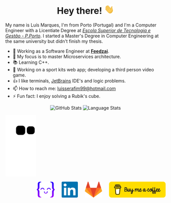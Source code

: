 <h1 align='center'>Hey there!
<img src="https://raw.githubusercontent.com/luismarques99/luismarques99/master/assets/wave.gif" height="30px"/>
</h1>

My name is Luís Marques, I'm from Porto (Portugal) and I'm a Computer Engineer with a Licentiate Degree at [_Escola Superior de Tecnologia e Gestão - P.Porto_](https://www.estg.ipp.pt/). I started a Master's Degree in Computer Engineering at the same university but didn't finish my thesis.

- :briefcase: Working as a Software Engineer at [**Feedzai**](https://www.feedzai.com).
- :telescope: My focus is to master Microservices architecture.
- :books: Learning C++.
- :rocket: Working on a sport kits web app; developing a third person video game.
- :thumbsup: I like terminals, [JetBrains](https://www.jetbrains.com/) IDE's and logic problems.
- :mailbox: How to reach me: luisserafim99@hotmail.com
- :zap: Fun fact: I enjoy solving a Rubik's cube.

<p></p>

<div align="center">
    <img height="170em" alt="GitHub Stats" src="https://github-readme-stats.vercel.app/api?username=luismarques99&show_icons=true&hide_border=true&count_private=true&theme=material-palenight"/>
    <img height="170em" alt="Language Stats" src="https://github-readme-stats.vercel.app/api/top-langs/?username=luismarques99&layout=compact&hide_border=true&theme=material-palenight"/>
</div>

<p></p>

![Snake animation](https://github.com/luismarques99/luismarques99/blob/output/github-contribution-grid-snake.svg)

<p></p>
<div align="right">
    <a href="https://exercism.org/profiles/luismarques99"><img height="50" src="https://raw.githubusercontent.com/luismarques99/luismarques99/master/assets/exercism-logo.png"></a>
    &emsp;
    <a href="https://www.linkedin.com/in/luismarques99"><img height="50" src="https://raw.githubusercontent.com/luismarques99/luismarques99/master/assets/linkedin-logo.png"></a>
    &emsp;
    <a href="https://gitlab.com/luismarques99"><img height="50" src="https://raw.githubusercontent.com/luismarques99/luismarques99/master/assets/gitlab-logo.png"></a>
    &emsp;
    <a href="https://www.buymeacoffee.com/LuisMarques99"><img height="50" src="https://raw.githubusercontent.com/luismarques99/luismarques99/master/assets/BMC/bmc-button.png"></a>
</div>

